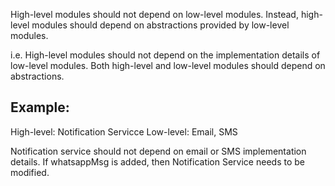 High-level modules should not depend on low-level modules.
Instead, high-level modules should depend on abstractions provided by low-level modules.

i.e. High-level modules should not depend on the implementation details of low-level modules.
Both high-level and low-level modules should depend on abstractions.


Example:
-----------
High-level: Notification Servicce
Low-level: Email, SMS

Notification service should not depend on email or SMS implementation details.
If whatsappMsg is added, then Notification Service needs to be modified.